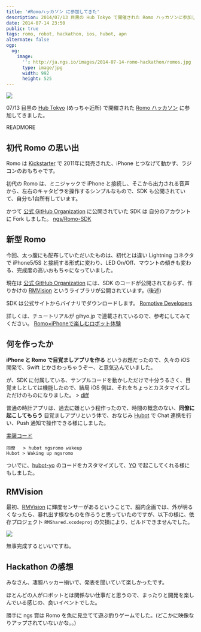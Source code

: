 ```yaml
---
title: '#Romoハッカソン に参加してきた'
description: 2014/07/13 目黒の Hub Tokyo で開催された Romo ハッカソンに参加してきました。
date: 2014-07-14 23:50
public: true
tags: romo, robot, hackathon, ios, hubot, apn
alternate: false
ogp:
  og:
    image:
      '': http://ja.ngs.io/images/2014-07-14-romo-hackathon/romos.jpg
      type: image/jpg
      width: 992
      height: 525
---
```


![](2014-07-14-romo-hackathon/romos.jpg)

07/13 目黒の [Hub Tokyo] (めっちゃ近所) で開催された [Romo ハッカソン] に参加してきました。

READMORE

## 初代 Romo の思い出

Romo は [Kickstarter] で 2011年に発売された、iPhone とつなげて動かす、ラジコンのおもちゃです。

初代の Romo は、ミニジャックで iPhone と接続し、そこから出力される音声から、左右のキャタピラを操作するシンプルなもので、SDK も公開されていて、自分も1台所有しています。

かつて [公式 GitHub Organization] に公開されていた SDK は 自分のアカウントに Fork しました。 [ngs/Romo-SDK]

## 新型 Romo

今回、太っ腹にも配布していただいたものは、初代とは違い Lightning コネクタで iPhone5/5S と接続する形式に変わり、LED On/Off、マウントの傾きも変わる、完成度の高いおもちゃになっていました。

現在は [公式 GitHub Organization] には、SDK のコードが公開されておらず、作りかけの [RMVision] というライブラリが公開されています。(後述)

SDK は公式サイトからバイナリでダウンロードします。 [Romotive Developers]

詳しくは、チュートリアルが gihyo.jp で連載されているので、参考にしてみてください。 [Romo×iPhoneで楽しむロボット体験]

## 何を作ったか

**iPhone と Romo で目覚ましアプリを作る** というお題だったので、久々の iOS 開発で、Swift とかさわっちゃうぞー、と意気込んでいました。

が、SDK に付属している、サンプルコードを動かしただけで十分うるさく、目覚ましとしては機能したので、結局 iOS 側は、それをちょっとカスタマイズしただけのものになりました。 > [diff]

普通の時計アプリは、過去に嫌という程作ったので、時間の概念のない、**同僚に起こしてもらう** 目覚ましアプリという体で、おなじみ [Hubot] で Chat 連携を行い、Push 通知で操作できる様にしました。

[実装コード]

```
同僚   > hubot ngsromo wakeup
Hubot > Waking up ngsromo
```

ついでに、[hubot-yo] のコードをカスタマイズして、[YO] で起こしてくれる様にもしました。

## RMVision

最初、[RMVision] に輝度センサーがあるということで、脳内企画では、外が明るくなったら、暴れ出す様なものを作ろうと思っていたのですが、以下の様に、依存プロジェクト `RMShared.xcodeproj` の欠損により、ビルドできませんでした。

![](2014-07-14-romo-hackathon/rmshared.png)

無事完成するといいですね。

## Hackathon の感想

みなさん、凄腕ハッカー揃いで、発表を聞いていて楽しかったです。

ほとんどの人がロボットとは関係ない仕事だと思うので、まったりと開発を楽しんでいる感じの、良いイベントでした。

勝手に ngs 賞は Romo を魚に見立てて遊ぶ釣りゲームでした。(どこかに映像なりアップされていないかな。。)


[Hub Tokyo]: http://hubtokyo.com/
[Romo ハッカソン]: http://everevo.com/event/13478
[Kickstarter]: https://www.kickstarter.com/projects/peterseid/romo-the-smartphone-robot
[公式 GitHub Organization]: https://github.com/romotive
[RMVision]: https://github.com/Romotive/RMVision
[ngs/Romo-SDK]: https://github.com/ngs/Romo-SDK
[Romotive Developers]: http://www.romotive.com/developers/
[diff]: https://github.com/ngs/20140713-romo-hackathon/commit/35f535a186b37a7c638e23d92b25f48a329be9fa
[Hubot]: https://hubot.github.com/
[hubot-yo]: https://github.com/sakatam/hubot-yo
[YO]: http://www.justyo.co/
[実装コード]: https://gist.github.com/ngs/d792d02c8c7e5bf952e1
[Romo×iPhoneで楽しむロボット体験]: http://gihyo.jp/dev/serial/01/romo
